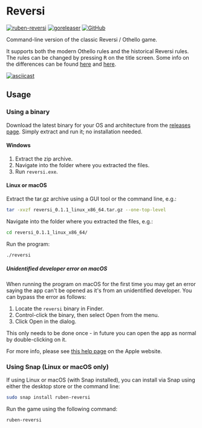 # Reversi

[![ruben-reversi](https://snapcraft.io/ruben-reversi/badge.svg)](https://snapcraft.io/ruben-reversi)
[![goreleaser](https://github.com/Ruben9922/reversi/actions/workflows/release.yml/badge.svg?event=push)](https://github.com/Ruben9922/reversi/actions/workflows/release.yml)
[![GitHub](https://img.shields.io/github/license/Ruben9922/reversi)](https://github.com/Ruben9922/reversi/blob/master/LICENSE)

Command-line version of the classic Reversi / Othello game.

It supports both the modern Othello rules and the historical Reversi rules. The rules can be changed by pressing <kbd>R</kbd> on the title screen. Some info on the differences can be found [here](https://www.mastersofgames.com/rules/reversi-othello-rules.htm) and [here](https://en.wikipedia.org/wiki/Reversi#Rules).

[![asciicast](https://asciinema.org/a/mGiPozcB9NhEpVsh9CwQWsA52.svg)](https://asciinema.org/a/mGiPozcB9NhEpVsh9CwQWsA52)

## Usage

### Using a binary
Download the latest binary for your OS and architecture from the [releases page](https://github.com/Ruben9922/reversi/releases). Simply extract and run it; no installation needed.

#### Windows
1. Extract the zip archive.
2. Navigate into the folder where you extracted the files.
3. Run `reversi.exe`.

#### Linux or macOS
Extract the tar.gz archive using a GUI tool or the command line, e.g.:
```bash
tar -xvzf reversi_0.1.1_linux_x86_64.tar.gz --one-top-level
```

Navigate into the folder where you extracted the files, e.g.:
```bash
cd reversi_0.1.1_linux_x86_64/
```

Run the program:
```bash
./reversi
```

##### Unidentified developer error on macOS
When running the program on macOS for the first time you may get an error saying the app can't be opened as it's from an unidentified developer. You can bypass the error as follows:
1. Locate the `reversi` binary in Finder.
2. Control-click the binary, then select Open from the menu.
3. Click Open in the dialog.

This only needs to be done once - in future you can open the app as normal by double-clicking on it.

For more info, please see [this help page](https://support.apple.com/en-gb/guide/mac-help/mh40616/mac) on the Apple website.

### Using Snap (Linux or macOS only)
If using Linux or macOS (with Snap installed), you can install via Snap using either the desktop store or the command line:
```bash
sudo snap install ruben-reversi
```

Run the game using the following command:
```bash
ruben-reversi
```
